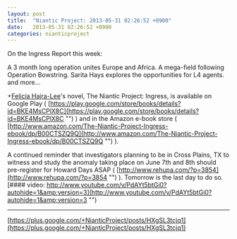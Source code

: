 ```yaml
---
layout: post
title:  "Niantic Project: 2013-05-31 02:26:52 +0900"
date:   2013-05-31 02:26:52 +0900
categories: nianticproject
---
```

On the Ingress Report this week:

A 3 month long operation unites Europe and Africa.
A mega-field following Operation Bowstring.
Sarita Hays explores the opportunities for L4 agents.
and more...

+[Felicia Hajra-Lee](https://plus.google.com/118344555717370644832 "")'s novel, The Niantic Project: Ingress, is available on Google Play ( [https://play.google.com/store/books/details?id=BKE4MsCPlX8C](https://play.google.com/store/books/details?id=BKE4MsCPlX8C "") ) and in the Amazon e-book store ( [http://www.amazon.com/The-Niantic-Project-Ingress-ebook/dp/B00CTSZQ9Q](http://www.amazon.com/The-Niantic-Project-Ingress-ebook/dp/B00CTSZQ9Q "") ).

A continued reminder that investigators planning to be in Cross Plains, TX to witness and study the anomaly taking place on June 7th and 8th should pre-register for Howard Days ASAP ( [http://www.rehupa.com/?p=3854](http://www.rehupa.com/?p=3854 "") ). Tomorrow is the last day to do so.  
[#### video: http://www.youtube.com/v/PdAYt5btGi0?autohide=1&amp;version=3](http://www.youtube.com/v/PdAYt5btGi0?autohide=1&amp;version=3 "")
- - -
[https://plus.google.com/+NianticProject/posts/HXgSL3tcjq1](https://plus.google.com/+NianticProject/posts/HXgSL3tcjq1)
